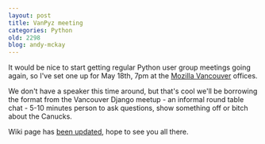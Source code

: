 ```yaml
---
layout: post
title: VanPyz meeting
categories: Python
old: 2298
blog: andy-mckay
---
```

<p>It would be nice to start getting regular Python user group meetings going again, so I've set one up for May 18th, 7pm at the <a href=http://www.mozilla.com/en-US/about/contact.html"">Mozilla Vancouver</a> offices.</p>
<p>We don't have a speaker this time around, but that's cool we'll be borrowing the format from the Vancouver Django meetup - an informal round table chat - 5-10 minutes person to ask questions, show something off or bitch about the Canucks.</p>
<p>Wiki page has <a href="http://wiki.python.org/moin/VanPyZ">been updated</a>, hope to see you all there.</p>